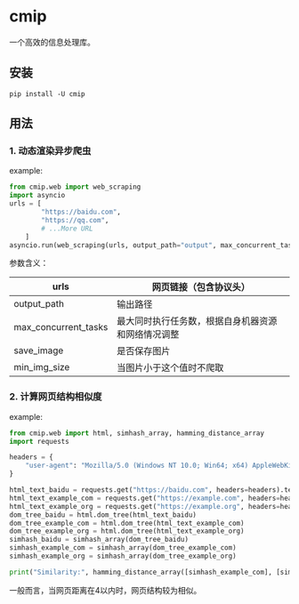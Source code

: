 # cmip
一个高效的信息处理库。

## 安装
```shell
pip install -U cmip
```

## 用法

### 1. 动态渲染异步爬虫
example: 
```python
from cmip.web import web_scraping
import asyncio
urls = [
        "https://baidu.com",
        "https://qq.com",
        # ...More URL
    ]
asyncio.run(web_scraping(urls, output_path="output", max_concurrent_tasks=10, save_image=True, min_img_size=200))
```
参数含义：

| urls | 网页链接（包含协议头） |
| --- | --- |
| output_path | 输出路径 |
| max_concurrent_tasks | 最大同时执行任务数，根据自身机器资源和网络情况调整 |
| save_image | 是否保存图片 |
| min_img_size | 当图片小于这个值时不爬取 |


### 2. 计算网页结构相似度
example:
```python
from cmip.web import html, simhash_array, hamming_distance_array
import requests

headers = {
    "user-agent": "Mozilla/5.0 (Windows NT 10.0; Win64; x64) AppleWebKit/537.36 (KHTML, like Gecko) Chrome/103.0.0.0 Safari/537.36"
}

html_text_baidu = requests.get("https://baidu.com", headers=headers).text
html_text_example_com = requests.get("https://example.com", headers=headers).text
html_text_example_org = requests.get("https://example.org", headers=headers).text
dom_tree_baidu = html.dom_tree(html_text_baidu)
dom_tree_example_com = html.dom_tree(html_text_example_com)
dom_tree_example_org = html.dom_tree(html_text_example_org)
simhash_baidu = simhash_array(dom_tree_baidu)
simhash_example_com = simhash_array(dom_tree_example_com)
simhash_example_org = simhash_array(dom_tree_example_org)

print("Similarity:", hamming_distance_array([simhash_example_com], [simhash_baidu, simhash_example_org]))
```
一般而言，当网页距离在4以内时，网页结构较为相似。